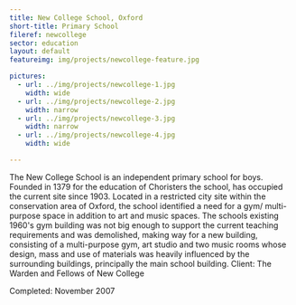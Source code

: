 ```yaml
---
title: New College School, Oxford
short-title: Primary School
fileref: newcollege
sector: education
layout: default
featureimg: img/projects/newcollege-feature.jpg

pictures:
  - url: ../img/projects/newcollege-1.jpg
    width: wide
  - url: ../img/projects/newcollege-2.jpg
    width: narrow
  - url: ../img/projects/newcollege-3.jpg
    width: narrow
  - url: ../img/projects/newcollege-4.jpg
    width: wide

---
```


The New College School is an independent primary school for boys. Founded in 1379 for the education of Choristers the school, has occupied the current site since 1903. Located in a restricted city site within the conservation area of Oxford, the school identified a need for a gym/ multi-purpose space in addition to art and music spaces.
The schools existing 1960's gym building was not big enough to support the current teaching requirements and was demolished, making way for a new building, consisting of a multi-purpose gym, art studio and two music rooms whose design, mass and use of materials was heavily influenced by the surrounding buildings, principally the main school building.
Client: The Warden and Fellows of New College

Completed: November 2007


